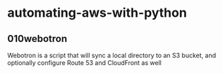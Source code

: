 # automating-aws-with-python


## 010webotron

Webotron is a script that will sync a local directory to an S3 bucket, and optionally configure Route 53 and CloudFront as well
